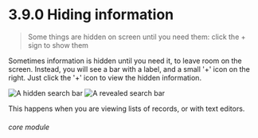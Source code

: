 # 3.9.0    Hiding information

> Some things are hidden on screen until you need them: click the + sign to show them 

Sometimes information is hidden until you need it, to leave room on the screen. Instead, you will see a bar with a label, and a small '+' icon on the right. Just click the '+' icon to view the hidden information.

![A hidden search bar](25a.png) ![A revealed search bar](25b.png)

This happens when you are viewing lists of records, or with text editors. 

###### core module

